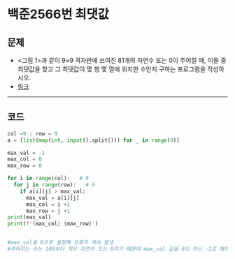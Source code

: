 # 백준2566번 최댓값

## 문제

- <그림 1>과 같이 9×9 격자판에 쓰여진 81개의 자연수 또는 0이 주어질 때, 이들 중 최댓값을 찾고 그 최댓값이 몇 행 몇 열에 위치한 수인지 구하는 프로그램을 작성하시오.
- [링크](https://www.acmicpc.net/problem/2566)

---

## 코드

```python
col =9 ; row = 9
a = [list(map(int, input().split())) for _ in range(9)]

max_val = -1
max_col = 0
max_row = 0

for i in range(col):   # 9
  for j in range(row):   # 9
    if a[i][j] > max_val:
      max_val = a[i][j]
      max_col = i +1
      max_row = j +1
print(max_val)
print(f'{max_col} {max_row}')


#max_val을 0으로 설정해 오류가 계속 발생.
#주어지는 수는 100보다 작은 자연수 또는 0이기 때문에 max_val 값을 0이 아닌 -1로 해야 오류가 생기지 않는다.
```
